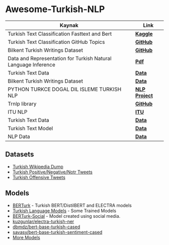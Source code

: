 # Awesome-Turkish-NLP
 
Kaynak | Link
---- | ----
Turkish Text Classification Fasttext and Bert | **[Kaggle](https://www.kaggle.com/apdullahyayik/tr-topicter/)**   
Turkish Text Classification GitHub Topics | **[GitHub](https://github.com/topics/turkish-language)** 
Bilkent Turkish Writings Dataset | **[GitHub](https://github.com/selimfirat/bilkent-turkish-writings-dataset/blob/master/data/texts.csv)** 
Data and Representation for Turkish Natural Language Inference | **[Pdf](https://www.aclweb.org/anthology/2020.emnlp-main.662.pdf)** 
Turkish Text Data | **[Data](https://github.com/fthbrmnby)** 
Bilkent Turkish Writings Dataset | **[Data](https://github.com/onurgu/linguistic-features-in-turkish-word-representations/releases)** 
PYTHON TURKCE DOGAL DIL ISLEME TURKISH NLP | **[NLP Project](https://github.com/gozdedemirci/PYTHON-TURKCE-DOGAL-DIL-ISLEME-TURKISH-NLP)** 
Trnlp library | **[GitHub](https://github.com/brolin59/trnlp)** 
ITU NLP | **[ITU](http://tools.nlp.itu.edu.tr/)** 
Turkish Text Data | **[Data](https://github.com/fthbrmnby)** 
Turkish Text Model | **[Data](https://github.com/Loodos/turkish-language-models)** 
NLP Data | **[Data](https://github.com/okanvk/Natural-Language-Processing-Works)** 

## Datasets
- [Turkish Wikipedia Dump](https://www.kaggle.com/mustfkeskin/turkish-wikipedia-dump)
- [Turkish Positive/Negative/Notr Tweets](https://github.com/sercankulcu/twitterdata)
- [Turkish Offensive Tweets](https://coltekin.github.io/offensive-turkish/)

## Models
- [BERTurk](https://github.com/stefan-it/turkish-bert) - Turkish BERT/DistilBERT and ELECTRA models
- [Turkish Language Models](https://github.com/Loodos/turkish-language-models) - Some Trained Models
- [BERTurk-Social](https://huggingface.co/ibahadiraltun/berturk-social) - Model created using social media.
- [kuzgunlar/electra-turkish-ner](https://huggingface.co/kuzgunlar/electra-turkish-ner)
- [dbmdz/bert-base-turkish-cased](https://huggingface.co/dbmdz/bert-base-turkish-cased)
- [savasy/bert-base-turkish-sentiment-cased](https://huggingface.co/savasy/bert-base-turkish-sentiment-cased)
- [More Models](https://huggingface.co/models?search=turkish)
